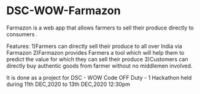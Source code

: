 # DSC-WOW-Farmazon
Farmazon is a web app that allows farmers to sell their produce directly to consumers .

Features:
1)Farmers can directly sell their produce to all over India via Farmazon 
2)Farmazon provides Farmers a tool which will help them to predict the value for which they can sell their produce
3)Customers can directly buy authentic goods from farmer without no middlemen involved.

It is done as a project for DSC - WOW Code OFF Duty - 1 Hackathon held during 11th DEC,2020 to 13th DEC,2020 12:30pm
